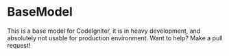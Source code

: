 BaseModel
=========

This is a base model for CodeIgniter, it is in heavy development, and absolutely not usable for production environment. Want to help? Make a pull request!
